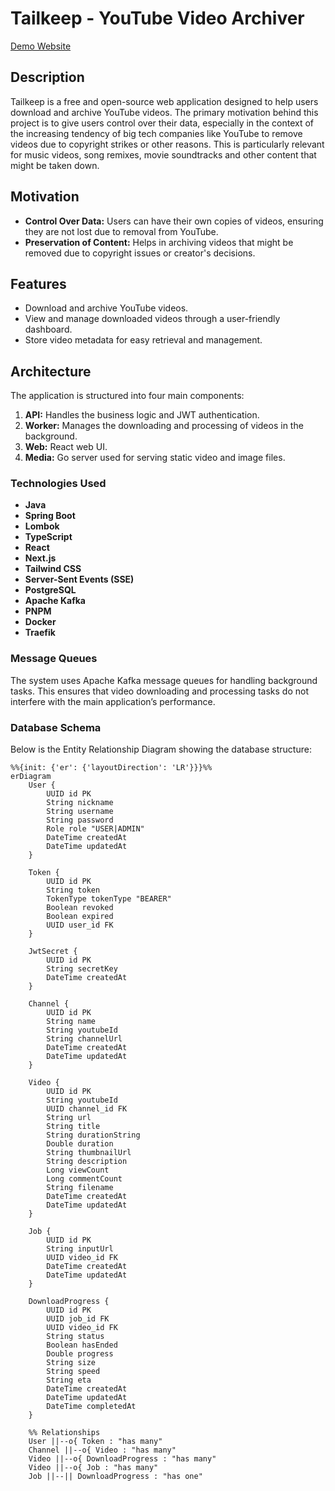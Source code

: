 # Tailkeep - YouTube Video Archiver

[Demo Website](https://demo.tailkeep.org/)

## Description

Tailkeep is a free and open-source web application designed to help users download and archive YouTube videos. The primary motivation behind this project is to give users control over their data, especially in the context of the increasing tendency of big tech companies like YouTube to remove videos due to copyright strikes or other reasons. This is particularly relevant for music videos, song remixes, movie soundtracks and other content that might be taken down.

## Motivation

- **Control Over Data:** Users can have their own copies of videos, ensuring they are not lost due to removal from YouTube.
- **Preservation of Content:** Helps in archiving videos that might be removed due to copyright issues or creator's decisions.

## Features

- Download and archive YouTube videos.
- View and manage downloaded videos through a user-friendly dashboard.
- Store video metadata for easy retrieval and management.

## Architecture

The application is structured into four main components:

1. **API:** Handles the business logic and JWT authentication.
2. **Worker:** Manages the downloading and processing of videos in the background.
3. **Web:** React web UI.
4. **Media:** Go server used for serving static video and image files.

### Technologies Used

- **Java**
- **Spring Boot**
- **Lombok**
- **TypeScript**
- **React**
- **Next.js**
- **Tailwind CSS**
- **Server-Sent Events (SSE)**
- **PostgreSQL**
- **Apache Kafka**
- **PNPM**
- **Docker**
- **Traefik**

### Message Queues

The system uses Apache Kafka message queues for handling background tasks. This ensures that video downloading and processing tasks do not interfere with the main application’s performance.

### Database Schema

Below is the Entity Relationship Diagram showing the database structure:

```mermaid
%%{init: {'er': {'layoutDirection': 'LR'}}}%%
erDiagram
    User {
        UUID id PK
        String nickname
        String username
        String password
        Role role "USER|ADMIN"
        DateTime createdAt
        DateTime updatedAt
    }

    Token {
        UUID id PK
        String token
        TokenType tokenType "BEARER"
        Boolean revoked
        Boolean expired
        UUID user_id FK
    }

    JwtSecret {
        UUID id PK
        String secretKey
        DateTime createdAt
    }

    Channel {
        UUID id PK
        String name
        String youtubeId
        String channelUrl
        DateTime createdAt
        DateTime updatedAt
    }

    Video {
        UUID id PK
        String youtubeId
        UUID channel_id FK
        String url
        String title
        String durationString
        Double duration
        String thumbnailUrl
        String description
        Long viewCount
        Long commentCount
        String filename
        DateTime createdAt
        DateTime updatedAt
    }

    Job {
        UUID id PK
        String inputUrl
        UUID video_id FK
        DateTime createdAt
        DateTime updatedAt
    }

    DownloadProgress {
        UUID id PK
        UUID job_id FK
        UUID video_id FK
        String status
        Boolean hasEnded
        Double progress
        String size
        String speed
        String eta
        DateTime createdAt
        DateTime updatedAt
        DateTime completedAt
    }

    %% Relationships
    User ||--o{ Token : "has many"
    Channel ||--o{ Video : "has many"
    Video ||--o{ DownloadProgress : "has many"
    Video ||--o{ Job : "has many"
    Job ||--|| DownloadProgress : "has one"
```
